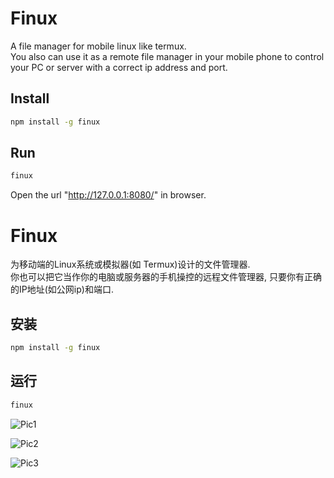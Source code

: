 # Finux
A file manager for mobile linux like termux.  
You also can use it as a remote file manager in your mobile phone to control your PC or server with a correct ip address and port.   

## Install
```bash
npm install -g finux
```

## Run
```bash
finux
```

Open the url "http://127.0.0.1:8080/" in browser.

# Finux
为移动端的Linux系统或模拟器(如 Termux)设计的文件管理器.  
你也可以把它当作你的电脑或服务器的手机操控的远程文件管理器, 只要你有正确的IP地址(如公网ip)和端口.

## 安装
```bash
npm install -g finux
```

## 运行
```bash
finux
```

![Pic1](https://s1.ax1x.com/2020/10/08/0wUuDA.jpg)

![Pic2](https://s1.ax1x.com/2020/10/08/0wUejH.jpg)

![Pic3](https://s1.ax1x.com/2020/10/08/0wUnud.jpg)
